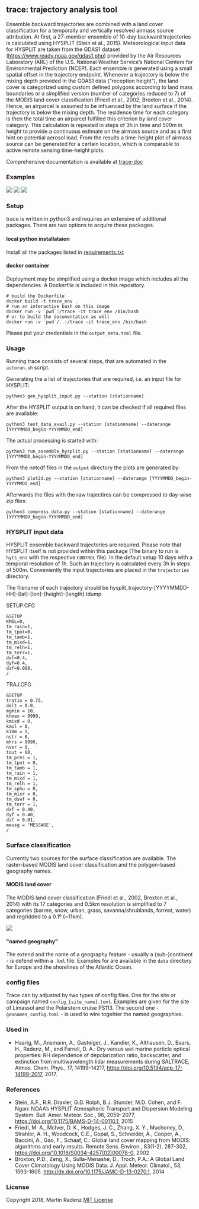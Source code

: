 
## trace: trajectory analysis tool

Ensemble backward trajectories are combined with a land cover classification for a temporally and vertically resolved airmass source attribution. At first, a 27-member ensemble of 10-day backward trajectories is calculated using HYSPLIT (Stein et al., 2015). Meteorological input data for HYSPLIT are taken from the GDAS1 dataset (<https://www.ready.noaa.gov/gdas1.php>) provided by the Air Resources Laboratory (ARL) of the U.S. National Weather Service’s National Centers for Environmental Prediction (NCEP). Each ensemble is generated using a small spatial offset in the trajectory endpoint. Whenever a trajectory is below the mixing depth provided in the GDAS1 data (“reception height”), the land cover is categorized using custom defined polygons according to land mass boundaries or a simplified version (number of categories reduced to 7) of the MODIS land cover classification (Friedl et al., 2002, Broxton et al., 2014). Hence, an airparcel is assumed to be influenced by the land surface if the trajectory is below the mixing depth. The residence time for each category is then the total time an airparcel fulfilled this criterion by land cover category. This calculation is repeated in steps of 3h in time and 500m in height to provide a continuous estimate on the airmass source and as a first hint on potential aerosol load.
From the results a time-height plot of airmass source can be generated for a certain location, which is comparable to active remote sensing time-height plots.

Comprehensive documentation is available at [trace-doc](https://martin-rdz.github.io/trace-doc/)

### Examples
![](examples/20180324_12_03000_trajectories_map.png)
![](examples/20180324_limassol_multi-geonames-abs-region-ens-belowmd.png)
![](examples/20180324_limassol_multi-land-use-abs-occ-ens-belowmd.png) 


### Setup
trace is written in python3 and requires an extensive of additional packages. There are two options to acquire these packages.

#### local python installataion
Install all the packages listed in [requirements.txt](requirements.txt)

#### docker container
Deployment may be simplified using a docker image which includes all the dependencies.
A Dockerfile is included in this repository.

    # build the Dockerfile
    docker build -t trace_env .
    # run an interactive bash on this image
    docker run -v `pwd`:/trace -it trace_env /bin/bash
    # or to build the documentation as well
    docker run -v `pwd`/..:/trace -it trace_env /bin/bash

Please put your credentials in the `output_meta.toml` file.
    

### Usage
Running trace consists of several steps, that are automated in the `autorun.sh` script.

Generating the a list of trajectories that are required, i.e. an input file for HYSPLIT:

    python3 gen_hysplit_input.py --station [stationname]

After the HYSPLIT output is on hand, it can be checked if all required files are available:

    python3 test_data_avail.py --station [stationname] --daterange [YYYYMMDD_begin-YYYYMMDD_end]
    
The actual processing is started with:

    python3 run_assemble_hysplit.py --station [stationname] --daterange [YYYYMMDD_begin-YYYYMMDD_end]
    
From the netcdf files in the `output` directory the plots are generated by:

    python3 plot2d.py --station [stationname] --daterange [YYYYMMDD_begin-YYYYMMDD_end]
    
Afterwards the files with the raw trajectires can be compressed to day-wise zip files:

    python3 compress_data.py --station [stationname] --daterange [YYYYMMDD_begin-YYYYMMDD_end]


### HYSPLIT input data
HYSPLIT ensemble backward trajectories are required. Please note that HYSPLIT itself is not provided within this package (The binary to run is `hyts_ens` with the respective `CONTROL` file).
In the default setup 10 days with a temporal resolution of 1h. Such an trajectory is calculated every 3h in steps of 500m. Conveniently the input trajectories are placed in the `trajectories` directory.

The filename of each trajectory should be
    hysplit_trajectory-[YYYYMMDD-HH]-[lat]-[lon]-[height]-[length].tdump

SETUP.CFG

    &SETUP
    KMSL=0,
    tm_rain=1,
    tm_tpot=0,
    tm_tamb=1,
    tm_mixd=1,
    tm_relh=1,
    tm_terr=1,
    dxf=0.4,
    dyf=0.4,
    dzf=0.008,
    /

TRAJ.CFG

    &SETUP
    tratio = 0.75,
    delt = 0.0,
    mgmin = 10,
    khmax = 9999,
    kmixd = 0,
    kmsl = 0,
    k10m = 1,
    nstr = 0,
    mhrs = 9999,
    nver = 0,
    tout = 60,
    tm_pres = 1,
    tm_tpot = 0,
    tm_tamb = 1,
    tm_rain = 1,
    tm_mixd = 1,
    tm_relh = 1,
    tm_sphu = 0,
    tm_mixr = 0,
    tm_dswf = 0,
    tm_terr = 1,
    dxf = 0.40,
    dyf = 0.40,
    dzf = 0.01,
    messg = 'MESSAGE',
    /

    
### Surface classification
Currently two sources for the surface classification are available. The raster-based MODIS land cover classification and the polygon-based geography names.

#### MODIS land cover
The MODIS land cover classification (Friedl et al., 2002, Broxton et al., 2014) with its 17 categories and 0.5km resolution is simplified to 7 categories (barren, snow, urban, grass, savanna/shrublands, forrest, water) and regridded to a 0.1º (~11km).

![](examples/mod_land_use_map.png)

#### "named geography"
The extend and the name of a geography feature - usually a (sub-)continent - is defend within a `.kml` file. Examples for are available in the `data` directory for Europe and the shorelines of the Atlantic Ocean.


### config files

Trace can by adjusted by two types of config files. One for the site or campaign named `config_[site_name].toml`. Examples are given for the site of Limassol and the Polarstern cruise PS113.
The second one - `geonames_config.toml` - is used to wire togehter the named geographies. 


### Used in
- Haarig, M., Ansmann, A., Gasteiger, J., Kandler, K., Althausen, D., Baars, H., Radenz, M., and Farrell, D. A.: Dry versus wet marine particle optical properties: RH dependence of depolarization ratio, backscatter, and extinction from multiwavelength lidar measurements during SALTRACE, Atmos. Chem. Phys., 17, 14199-14217, <https://doi.org/10.5194/acp-17-14199-2017>, 2017. 


### References
- Stein, A.F., R.R. Draxler, G.D. Rolph, B.J. Stunder, M.D. Cohen, and F. Ngan: NOAA’s HYSPLIT Atmospheric Transport and Dispersion Modeling System. Bull. Amer. Meteor. Soc., 96, 2059–2077, <https://doi.org/10.1175/BAMS-D-14-00110.1>, 2015
- Friedl, M. A., McIver, D. K., Hodges, J. C., Zhang, X. Y., Muchoney, D., Strahler, A. H., Woodcock, C.E., Gopal, S., Schneider, A., Cooper, A., Baccini, A., Gao, F., Schaaf, C.: Global land cover mapping from MODIS: algorithms and early results. Remote Sens. Environ., 83(1-2), 287-302, <https://doi.org/10.1016/S0034-4257(02)00078-0>, 2002
- Broxton, P.D., Zeng, X., Sulla-Menashe, D., Troch, P.A.: A Global Land Cover Climatology Using MODIS Data. J. Appl. Meteor. Climatol., 53, 1593-1605. <http://dx.doi.org/10.1175/JAMC-D-13-0270.1>, 2014


### License
Copyright 2018, Martin Radenz
[MIT License](http://www.opensource.org/licenses/mit-license.php)

<!--
https://landcover.usgs.gov/global_climatology.php 
http://journals.ametsoc.org/doi/abs/10.1175/JAMC-D-13-0270.1-->

